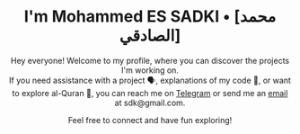 <h1 align="center">I'm Mohammed ES SADKI • [محمد الصادقي]</h1>
<p align="center">Hey everyone! Welcome to my profile, where you can discover the projects I'm working on. <br>
If you need assistance with a project 🗣️, explanations of my code 💬, or want to explore <span font="italic">al-Quran 📖</span>, you can reach me on <a href="https://t.me/sdk_meb" target="_blank" rel="noopener noreferrer" >Telegram</a> or send me an <a href="mailto:simohamed1sd@gmail.com">email</a> at sdk@gmail.com.
</p>
<p align="center">Feel free to connect and have fun exploring!</p>
